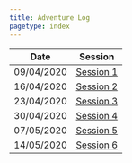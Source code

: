 ```yaml
---
title: Adventure Log
pagetype: index
---
```


| Date       | Session                    |
| ---------- | -------------------------- |
| 09/04/2020 | [Session 1](Session1.html) |
| 16/04/2020 | [Session 2](Session2.html) |
| 23/04/2020 | [Session 3](Session3.html) |
| 30/04/2020 | [Session 4](Session4.html) |
| 07/05/2020 | [Session 5](Session5.html) |
| 14/05/2020 | [Session 6](Session6.html) |
